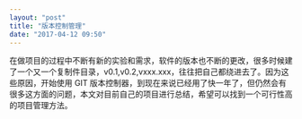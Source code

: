 ```yaml
---
layout: "post"
title: "版本控制管理"
date: "2017-04-12 09:50"
---
```


在做项目的过程中不断有新的实验和需求，软件的版本也不断的更改，很多时候建了一个又一个复制件目录，v0.1,v0.2,vxxx.xxx，往往把自己都绕进去了。因为这些原因，开始使用 GIT 版本控制器，到现在来说已经用了快一年了，但仍然会有很多这方面的问题，本文对目前自己的项目进行总结，希望可以找到一个可行性高的项目管理方法。
